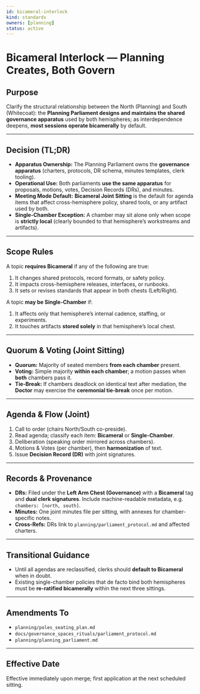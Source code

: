 ```yaml
---
id: bicameral-interlock
kind: standards
owners: [planning]
status: active
---
```


# Bicameral Interlock — Planning Creates, Both Govern

## Purpose
Clarify the structural relationship between the North (Planning) and South (Whitecoat): the **Planning Parliament designs and maintains the shared governance apparatus** used by both hemispheres; as interdependence deepens, **most sessions operate bicamerally** by default.

---

## Decision (TL;DR)
- **Apparatus Ownership:** The Planning Parliament owns the **governance apparatus** (charters, protocols, DR schema, minutes templates, clerk tooling).
- **Operational Use:** Both parliaments **use the same apparatus** for proposals, motions, votes, Decision Records (DRs), and minutes.
- **Meeting Mode Default:** **Bicameral Joint Sitting** is the default for agenda items that affect cross-hemisphere policy, shared tools, or any artifact used by both.
- **Single-Chamber Exception:** A chamber may sit alone only when scope is **strictly local** (clearly bounded to that hemisphere’s workstreams and artifacts).

---

## Scope Rules
A topic **requires Bicameral** if any of the following are true:
1. It changes shared protocols, record formats, or safety policy.
2. It impacts cross-hemisphere releases, interfaces, or runbooks.
3. It sets or revises standards that appear in both chests (Left/Right).

A topic **may be Single-Chamber** if:
1. It affects only that hemisphere’s internal cadence, staffing, or experiments.
2. It touches artifacts **stored solely** in that hemisphere’s local chest.

---

## Quorum & Voting (Joint Sitting)
- **Quorum:** Majority of seated members **from each chamber** present.
- **Voting:** Simple majority **within each chamber**; a motion passes when **both** chambers pass it.
- **Tie-Break:** If chambers deadlock on identical text after mediation, the **Doctor** may exercise the **ceremonial tie-break** once per motion.

---

## Agenda & Flow (Joint)
1. Call to order (chairs North/South co-preside).
2. Read agenda; classify each item: **Bicameral** or **Single-Chamber**.
3. Deliberation (speaking order mirrored across chambers).
4. Motions & Votes (per chamber), then **harmonization** of text.
5. Issue **Decision Record (DR)** with joint signatures.

---

## Records & Provenance
- **DRs:** Filed under the **Left Arm Chest (Governance)** with a **Bicameral** tag and **dual clerk signatures**. Include machine-readable metadata, e.g. `chambers: [north, south]`.
- **Minutes:** One joint minutes file per sitting, with annexes for chamber-specific notes.
- **Cross-Refs:** DRs link to `planning/parliament_protocol.md` and affected charters.

---

## Transitional Guidance
- Until all agendas are reclassified, clerks should **default to Bicameral** when in doubt.
- Existing single-chamber policies that de facto bind both hemispheres must be **re-ratified bicamerally** within the next three sittings.

---

## Amendments To
- `planning/poles_seating_plan.md`
- `docs/governance_spaces_rituals/parliament_protocol.md`
- `planning/planning_parliament.md`

---

## Effective Date
Effective immediately upon merge; first application at the next scheduled sitting.
